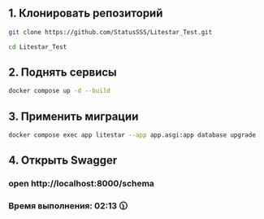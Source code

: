 ## 1. Клонировать репозиторий
```bash
git clone https://github.com/StatusSSS/Litestar_Test.git

cd Litestar_Test
```
## 2. Поднять сервисы

```bash
docker compose up -d --build
```

## 3. Применить миграции
```bash
docker compose exec app litestar --app app.asgi:app database upgrade
```

## 4. Открыть Swagger
### open http://localhost:8000/schema

### Время выполнения: 02:13 🕦

